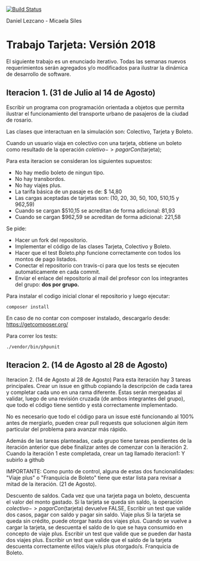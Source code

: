 [![Build Status](https://travis-ci.org/DanielLezcano727/TrabajoTarjeta2018.svg?branch=master)](https://travis-ci.org/DanielLezcano727/TrabajoTarjeta2018)

Daniel Lezcano - Micaela Siles

# Trabajo Tarjeta: Versión 2018

El siguiente trabajo es un enunciado iterativo. Todas las semanas nuevos
requerimientos serán agregados y/o modificados para ilustrar la dinámica de
desarrollo de software.

## Iteracion 1. (31 de Julio al 14 de Agosto)

Escribir un programa con programación orientada a objetos que permita ilustrar
el funcionamiento del transporte urbano de pasajeros de la ciudad de rosario.

Las clases que interactuan en la simulación son: Colectivo, Tarjeta y Boleto.

Cuando un usuario viaja en colectivo con una tarjeta, obtiene un boleto como
resultado de la operación $coletivo->pagarCon($tarjeta);


Para esta iteracion se consideran los siguientes supuestos:

- No hay medio boleto de ningun tipo.
- No hay transbordos.
- No hay viajes plus.
- La tarifa básica de un pasaje es de: $ 14,80
- Las cargas aceptadas de tarjetas son: (10, 20, 30, 50, 100, 510,15 y 962,59)
- Cuando se cargan  $510,15 se acreditan de forma adicional: 81,93
- Cuando se cargan  $962,59 se acreditan de forma adicional: 221,58

Se pide:

- Hacer un fork del repositorio.
- Implementar el código de las clases Tarjeta, Colectivo y Boleto.
- Hacer que el test Boleto.php funcione correctamente con todos los montos de pago listados.
- Conectar el repositorio con travis-ci para que los tests se ejecuten automaticamente en cada commit.
- Enviar el enlace del repositorio al mail del profesor con los integrantes del grupo: **dos por grupo.**


Para instalar el codigo inicial clonar el repositorio y luego ejecutar:

```
composer install
```

En caso de no contar con composer instalado, descargarlo desde: https://getcomposer.org/

Para correr los tests:

```
./vendor/bin/phpunit
```


## Iteracion 2. (14 de Agosto al 28 de Agosto)

Iteracion 2. (14 de Agosto al 28 de Agosto)
Para esta iteración hay 3 tareas principales. Crear un issue en github 
copiando la descripción de cada tarea y completar cada uno en una rama 
diferente. Éstas serán mergeadas al validar, luego de una revisión 
cruzada (de ambos integrantes del grupo), que todo el código tiene 
sentido y está correctamente implementado.

No es necesario que todo el código para un issue esté funcionando al 
100% antes de mergiarlo, pueden crear pull requests que solucionen algún 
item particular del problema para avanzar más rápido.

Además de las tareas planteadas, cada grupo tiene tareas pendientes de 
la iteración anterior que debe finalizar antes de comenzar con la 
iteración 2. Cuando la iteración 1 este completada, crear un tag llamado 
iteracion1: Y subirlo a github

IMPORTANTE: Como punto de control, alguna de estas dos funcionalidades: 
"Viaje plus" o "Franquicia de Boleto" tiene que estar lista para revisar 
a mitad de la iteración. (21 de Agosto).

Descuento de saldos.
Cada vez que una tarjeta paga un boleto, descuenta el valor del monto 
gastado.
Si la tarjeta se queda sin saldo, la operación 
$colectivo->pagarCon($tarjeta) devuelve FALSE,
Escribir un test que valide dos casos, pagar con saldo y pagar sin 
saldo.
Viaje plus
Si la tarjeta se queda sin crédito, puede otorgar hasta dos viajes plus.
Cuando se vuelve a cargar la tarjeta, se descuenta el saldo de lo que se 
haya consumido en concepto de viaje plus.
Escribir un test que valide que se pueden dar hasta dos viajes plus.
Escribir un test que valide que el saldo de la tarjeta descuenta 
correctamente el/los viaje/s plus otorgado/s.
Franquicia de Boleto.
